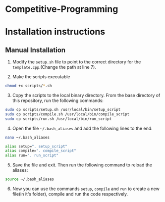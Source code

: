 # Competitive-Programming

# Installation instructions
## Manual Installation
1. Modify the `setup.sh` file to point to the correct directory for the `template.cpp`.(Change the path at line 7).

2. Make the scripts executable
```bash
chmod +x scripts/*.sh
```

3. Copy the scripts to the local binary directory. From the base directory of this repository, run the following commands:
```bash
sudo cp scripts/setup.sh /usr/local/bin/setup_script
sudo cp scripts/compile.sh /usr/local/bin/compile_script
sudo cp scripts/run.sh /usr/local/bin/run_script
```

4. Open the file `~/.bash_aliases` and add the following lines to the end:
```bash
nano ~/.bash_aliases
```

```bash
alias setup=". setup_script"
alias compile=". compile_script"
alias run=". run_script"
```

5. Save the file and exit. Then run the following command to reload the aliases:
```bash
source ~/.bash_aliases
```

6. Now you can use the commands `setup`, `compile` and `run` to create a new file(in it's folder), compile and run the code respectively.